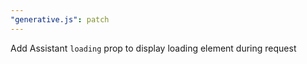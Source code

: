 ```yaml
---
"generative.js": patch
---
```


Add Assistant `loading` prop to display loading element during request
